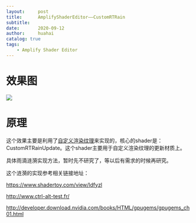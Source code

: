 ```yaml
---
layout:     post
title:      AmplifyShaderEditor——CustomRTRain
subtitle:   
date:       2020-09-12
author:     huahai
catalog: true
tags:
    - Amplify Shader Editor
---
```




# 效果图

![](/images/posts/ASE/CustomRTRain1.gif)



# 原理

这个效果主要是利用了[自定义渲染纹理](https://docs.unity3d.com/cn/2019.4/Manual/class-CustomRenderTexture.html)来实现的，核心的shader是：CustomRTRainUpdate。这个shader主要用于自定义渲染纹理的更新材质上。

具体雨滴涟漪实现方法，暂时先不研究了，等以后有需求的时候再研究。

这个涟漪的实现参考相关链接地址：

https://www.shadertoy.com/view/ldfyzl

http://www.ctrl-alt-test.fr/

http://developer.download.nvidia.com/books/HTML/gpugems/gpugems_ch01.html